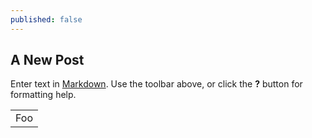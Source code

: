 ```yaml
---
published: false
---
```


## A New Post

Enter text in [Markdown](http://daringfireball.net/projects/markdown/). Use the toolbar above, or click the **?** button for formatting help.

<table>
    <tr>
        <td>Foo</td>
    </tr>
</table>